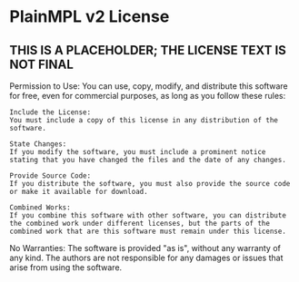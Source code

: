 # PlainMPL v2 License

## THIS IS A PLACEHOLDER; THE LICENSE TEXT IS NOT FINAL

Permission to Use:
You can use, copy, modify, and distribute this software for free, even for commercial purposes, as long as you follow these rules:

    Include the License:
    You must include a copy of this license in any distribution of the software.

    State Changes:
    If you modify the software, you must include a prominent notice stating that you have changed the files and the date of any changes.

    Provide Source Code:
    If you distribute the software, you must also provide the source code or make it available for download.

    Combined Works:
    If you combine this software with other software, you can distribute the combined work under different licenses, but the parts of the combined work that are this software must remain under this license.

No Warranties:
The software is provided "as is", without any warranty of any kind. The authors are not responsible for any damages or issues that arise from using the software.

